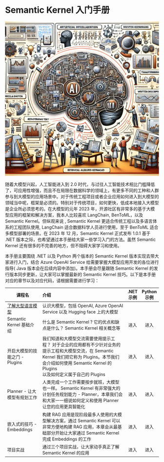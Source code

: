 # Semantic Kernel 入门手册


![cover](imgs/cover.png)

随着大模型兴起，人工智能进入到 2.0 时代，与过往人工智能技术相比门槛降低了，可应用性增强，而且不在局限在数据科学的领域上，有更多不同的工种和人群参与到大模型的应用场景中。对于传统工程项目或者企业应用如何进入到大模型的领域当中呢，框架是必须的。特别对于传统项目，如何更快，低成本地接入大模型是企业所必须思考的。在大模型的元年 2023 年，开源社区有非常多的基于大模型应用的框架和解决方案，我本人比较喜欢 LangChain, BenToML，以及 Semantic Kernel。但纵观来说 , Semantic Kernel 更适合传统工程以及多语言体系的工程团队使用, LangChain 适合数据科学人员进行使用，至于 BenToML 适合多模型部署的场景。在 2023 年 12 月，Semantic Kernel 正式发布 1.0.1 基于 .NET 版本之际，也希望通过本手册给大家一些学习入门的方法。虽然 Semantic Kernel 还有很多的不完善的地方，但不阻碍大家学习和使用。

本手册主要围绕 .NET 以及 Python 两个版本的 Semantic Kernel 版本实现去带大家进行入门，结合 Azure OpenAI Service 给需要掌握大模型应用开发的各位进行指导( Java 版本会在后续内容中添加)。本手册会尽量跟随 Semantic Kernel 的发行版本同步更新，让大家可以掌握最新的 Semantic Kernel 技巧。以下是本手册对应的章节以及对应代码，请根据需要进行学习：



| 课程名   | 介绍   |      <center>.NET<br/>示例</center>      |  <center>Python<br/>示例</center>   |
|----------|:----------|:-------------:|------:|
| [了解大型语言模型](./docs/cn/00.IntroduceLLM.md) | 认识大模型，包括 OpenAI, Azure OpenAI Service 以及 Hugging face 上的大模型 |  |  |
| Semantic Kernel 基础介绍 | 什么是 Semantic Kernel ? 它的优点和缺点是什么？ Semantic Kernel 相关概念等  | <center>进入</center> | <center>进入</center> |
| 开启大模型的技能之门 - Plugins  |  我们知道和大模型交流需要使用提示工程？ 对于企业的应用都有不少针对业务的提示工程和大模型交流，在 Semantic Kernel 我们把它称为 Plugins。本节我们会介绍如何使用 Semantic Kernel 的 Plugins <br/>以及如何定义属于自己的 Plugins   |  <center>进入</center>   |   <center>进入</center> |
| Planner - 让大模型有规划工作 | 人类完成一个工作需要按步就班，大模型也一样。 Semantic Kernel 有非常强大的计划任务规划能力 - Planner，本章我们会和大家一一细说如何定义和使用 Planner 让您的应用更具智能化 | <center>进入</center> |    <center>进入</center> |
| 嵌入式的技巧 - Embeddings  |  构建 RAG 应用是现阶段最多人使用的大模型解决方案，通过 Semantic Kernel 可以非常方便地构建 RAG 应用，本章会从最基础部分开始让大家通过 Semantic Kernel 完成 Embeddings 的工作 | <center>进入</center>   |  <center>进入</center> |
| 项目实战 | 通过三个项目实战，让大家动手真正了解 Semantic Kernel 的应用  | <center>进入</center> | <center>进入</center> |





